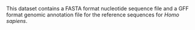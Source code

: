 This dataset contains a FASTA format nucleotide sequence file and a GFF format genomic annotation file for the reference sequences for *Homo sapiens*. 
